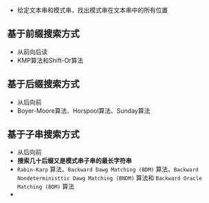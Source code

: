 - 给定文本串和模式串，找出模式串在文本串中的所有位置
## 基于前缀搜索方式
- 从前向后读
- KMP算法和Shift-Or算法
## 基于后缀搜索方式
- 从后向前
- Boyer-Moore算法、Horspool算法、Sunday算法
## 基于子串搜索方式
- 从后向前
- **搜索几十后缀又是模式串子串的最长字符串**
- `Rabin-Karp` 算法、`Backward Dawg Matching (BDM)` 算法、`Backward Nondeterministtic Dawg Matching (BNDM)` 算法和 `Backward Oracle Matching (BOM)` 算法
- 